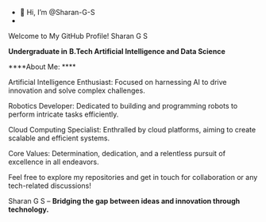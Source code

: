 - 👋 Hi, I’m @Sharan-G-S
- 

Welcome to My GitHub Profile! Sharan G S 


**Undergraduate in** **B.Tech Artificial Intelligence and Data Science**


****About Me: ****


Artificial Intelligence Enthusiast: Focused on harnessing AI to drive innovation and solve complex challenges.


Robotics Developer: Dedicated to building and programming robots to perform intricate tasks efficiently.


Cloud Computing Specialist: Enthralled by cloud platforms, aiming to create scalable and efficient systems.


Core Values: Determination, dedication, and a relentless pursuit of excellence in all endeavors.


Feel free to explore my repositories and get in touch for collaboration or any tech-related discussions!


Sharan G S – **Bridging the gap between ideas and innovation through technology.**

